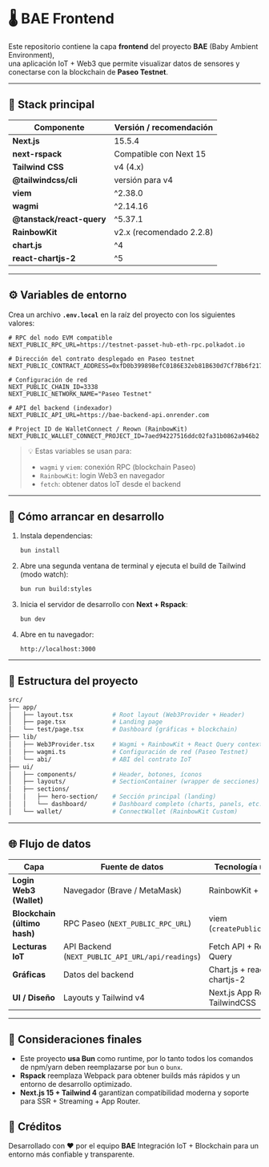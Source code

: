 # 🌡️ BAE Frontend

Este repositorio contiene la capa **frontend** del proyecto **BAE** (Baby Ambient Environment),  
una aplicación IoT + Web3 que permite visualizar datos de sensores y conectarse con la blockchain de **Paseo Testnet**.

---

## 🧰 Stack principal

| Componente                | Versión / recomendación  |
| ------------------------- | ------------------------ |
| **Next.js**               | 15.5.4                   |
| **next-rspack**           | Compatible con Next 15   |
| **Tailwind CSS**          | v4 (4.x)                 |
| **@tailwindcss/cli**      | versión para v4          |
| **viem**                  | ^2.38.0                  |
| **wagmi**                 | ^2.14.16                 |
| **@tanstack/react-query** | ^5.37.1                  |
| **RainbowKit**            | v2.x (recomendado 2.2.8) |
| **chart.js**              | ^4                       |
| **react-chartjs-2**       | ^5                       |

---

## ⚙️ Variables de entorno

Crea un archivo **`.env.local`** en la raíz del proyecto con los siguientes valores:

```env
# RPC del nodo EVM compatible
NEXT_PUBLIC_RPC_URL=https://testnet-passet-hub-eth-rpc.polkadot.io

# Dirección del contrato desplegado en Paseo testnet
NEXT_PUBLIC_CONTRACT_ADDRESS=0xfD0b399898efC0186E32eb81B630d7Cf7Bb6f217

# Configuración de red
NEXT_PUBLIC_CHAIN_ID=3338
NEXT_PUBLIC_NETWORK_NAME="Paseo Testnet"

# API del backend (indexador)
NEXT_PUBLIC_API_URL=https://bae-backend-api.onrender.com

# Project ID de WalletConnect / Reown (RainbowKit)
NEXT_PUBLIC_WALLET_CONNECT_PROJECT_ID=7aed94227516ddc02fa31b0862a946b2
```

> 💡 Estas variables se usan para:
>
> - `wagmi` y `viem`: conexión RPC (blockchain Paseo)
> - `RainbowKit`: login Web3 en navegador
> - `fetch`: obtener datos IoT desde el backend

---

## 🚀 Cómo arrancar en desarrollo

1. Instala dependencias:

   ```bash
   bun install
   ```

2. Abre una segunda ventana de terminal y ejecuta el build de Tailwind (modo watch):

   ```bash
   bun run build:styles
   ```

3. Inicia el servidor de desarrollo con **Next + Rspack**:

   ```bash
   bun dev
   ```

4. Abre en tu navegador:

   ```
   http://localhost:3000
   ```

---

## 🧱 Estructura del proyecto

```bash
src/
├── app/
│   ├── layout.tsx           # Root layout (Web3Provider + Header)
│   ├── page.tsx             # Landing page
│   └── test/page.tsx        # Dashboard (gráficas + blockchain)
├── lib/
│   ├── Web3Provider.tsx     # Wagmi + RainbowKit + React Query context
│   ├── wagmi.ts             # Configuración de red (Paseo Testnet)
│   └── abi/                 # ABI del contrato IoT
├── ui/
│   ├── components/          # Header, botones, íconos
│   ├── layouts/             # SectionContainer (wrapper de secciones)
│   ├── sections/
│   │   ├── hero-section/    # Sección principal (landing)
│   │   └── dashboard/       # Dashboard completo (charts, panels, etc.)
│   └── wallet/              # ConnectWallet (RainbowKit Custom)
```

---

## 🌐 Flujo de datos

| Capa                         | Fuente de datos                                  | Tecnología usada                 |
| ---------------------------- | ------------------------------------------------ | -------------------------------- |
| **Login Web3 (Wallet)**      | Navegador (Brave / MetaMask)                     | RainbowKit + Wagmi               |
| **Blockchain (último hash)** | RPC Paseo (`NEXT_PUBLIC_RPC_URL`)                | viem (`createPublicClient`)      |
| **Lecturas IoT**             | API Backend (`NEXT_PUBLIC_API_URL/api/readings`) | Fetch API + React Query          |
| **Gráficas**                 | Datos del backend                                | Chart.js + react-chartjs-2       |
| **UI / Diseño**              | Layouts y Tailwind v4                            | Next.js App Router + TailwindCSS |

---

## 🧠 Consideraciones finales

- Este proyecto **usa Bun** como runtime, por lo tanto todos los comandos de npm/yarn deben reemplazarse por `bun` o `bunx`.
- **Rspack** reemplaza Webpack para obtener builds más rápidos y un entorno de desarrollo optimizado.
- **Next.js 15 + Tailwind 4** garantizan compatibilidad moderna y soporte para SSR + Streaming + App Router.

## 👥 Créditos

Desarrollado con ❤️ por el equipo **BAE**
Integración IoT + Blockchain para un entorno más confiable y transparente.
